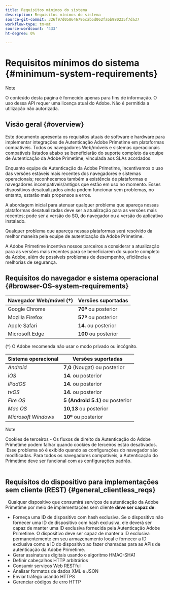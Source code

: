 ```yaml
---
title: Requisitos mínimos do sistema
description: Requisitos mínimos do sistema
source-git-commit: 326f97d058646795cab5d062fa5b980235f7da37
workflow-type: tm+mt
source-wordcount: '433'
ht-degree: 0%

---
```



# Requisitos mínimos do sistema {#minimum-system-requirements}

>[!NOTE]
>
>O conteúdo desta página é fornecido apenas para fins de informação. O uso dessa API requer uma licença atual do Adobe. Não é permitida a utilização não autorizada.


## Visão geral {#overview}

Este documento apresenta os requisitos atuais de software e hardware para implementar integrações de Autenticação Adobe Primetime em plataformas compatíveis. Todos os navegadores Web/móveis e sistemas operacionais compatíveis listados abaixo se beneficiarão do suporte completo da equipe de Autenticação da Adobe Primetime, vinculada aos SLAs acordados.

Enquanto equipe de Autenticação da Adobe Primetime, incentivamos o uso das versões estáveis mais recentes dos navegadores e sistemas operacionais; reconhecemos também a existência de plataformas e navegadores incompatíveis/antigos que estão em uso no momento. Esses dispositivos desatualizados ainda podem funcionar sem problemas, no entanto, estarão mais propensos a erros.

A abordagem inicial para atenuar qualquer problema que apareça nessas plataformas desatualizadas deve ser a atualização para as versões mais recentes; pode ser a versão do SO, do navegador ou a versão do aplicativo instalado.

Qualquer problema que apareça nessas plataformas será resolvido da melhor maneira pela equipe de autenticação da Adobe Primetime. 

A Adobe Primetime incentiva nossos parceiros a considerar a atualização para as versões mais recentes para se beneficiarem do suporte completo da Adobe, além de possíveis problemas de desempenho, eficiência e melhorias de segurança. 


## Requisitos do navegador e sistema operacional {#browser-OS-system-requirements}


| Navegador Web/móvel (†) | Versões suportadas |
|---|---|
| Google Chrome | **70º** ou posterior |
| Mozilla Firefox | **57º** ou posterior |
| Apple Safari | **14.** ou posterior |
| Microsoft Edge | **100** ou posterior |

(†) O Adobe recomenda não usar o modo privado ou incógnito.

| Sistema operacional | Versões suportadas |
|---|---|
| *Android* | **7,0** (Nougat) ou posterior |
| *iOS* | **14.** ou posterior |
| *iPadOS* | **14.** ou posterior |
| *tvOS* | **14.** ou posterior |
| *Fire OS* | **5 (Android 5.1)** ou posterior |
| *Mac OS* | **10,13** ou posterior |
| *Microsoft Windows* | **10º** ou posterior |




>[!NOTE]
>
>Cookies de terceiros - Os fluxos de direito da Autenticação do Adobe Primetime podem falhar quando cookies de terceiros estão desativados.  Esse problema só é exibido quando as configurações do navegador são modificadas. Para todos os navegadores compatíveis, a Autenticação do Primetime deve ser funcional com as configurações padrão.\
 

## Requisitos do dispositivo para implementações sem cliente (REST) {#general_clientless_reqs}

 
Qualquer dispositivo que consumirá serviços de autenticação da Adobe Primetime por meio de implementações sem cliente **deve ser capaz de**:

* Forneça uma ID de dispositivo com hash exclusiva. Se o dispositivo não fornecer uma ID de dispositivo com hash exclusiva, ele deverá ser capaz de manter uma ID exclusiva fornecida pela Autenticação Adobe Primetime. O dispositivo deve ser capaz de manter a ID exclusiva permanentemente em seu armazenamento local e fornecer a ID exclusiva como a ID do dispositivo ao fazer chamadas para as APIs de autenticação da Adobe Primetime.
* Gerar assinaturas digitais usando o algoritmo HMAC-SHA1
* Definir cabeçalhos HTTP arbitrários
* Consumir serviços Web RESTful
* Analisar formatos de dados XML e JSON
* Enviar tráfego usando HTTPS
* Gerenciar códigos de erro HTTP
